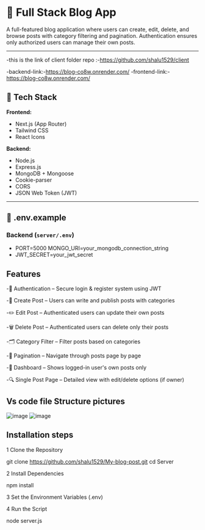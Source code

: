 # 📝 Full Stack Blog App

A full-featured blog application where users can create, edit, delete, and browse posts with category filtering and pagination. Authentication ensures only authorized users can manage their own posts.

---
-this is the link of client folder repo :-https://github.com/shalu1529/client

-backend-link:-https://blog-co8w.onrender.com/
-frontend-link:-https://blog-co8w.onrender.com/

## 🚀 Tech Stack

**Frontend:**
- Next.js (App Router)
- Tailwind CSS
- React Icons

**Backend:**
- Node.js
- Express.js
- MongoDB + Mongoose
- Cookie-parser
- CORS
- JSON Web Token (JWT)

---

## 📁 .env.example

### Backend (`server/.env`)

- PORT=5000 MONGO_URI=your_mongodb_connection_string
- JWT_SECRET=your_jwt_secret


 ## Features
-🔐 Authentication – Secure login & register system using JWT

-📝 Create Post – Users can write and publish posts with categories

-✏️ Edit Post – Authenticated users can update their own posts

-🗑️ Delete Post – Authenticated users can delete only their posts

-🗂️ Category Filter – Filter posts based on categories

-📃 Pagination – Navigate through posts page by page

-👤 Dashboard – Shows logged-in user's own posts only

-🔍 Single Post Page – Detailed view with edit/delete options (if owner)


## Vs code file Structure pictures
![image](https://github.com/user-attachments/assets/1ae5ceea-9f8d-4cc6-9bdc-e3f7910cbf1f)
![image](https://github.com/user-attachments/assets/b2b73c2b-1e4f-4325-9251-73cf3c49663d)

## Installation steps

 1 Clone the Repository

git clone https://github.com/shalu1529/My-blog-post.git
cd Server

2️ Install Dependencies

npm install

3️ Set the Environment Variables (.env)

4️ Run the Script

node server.js








